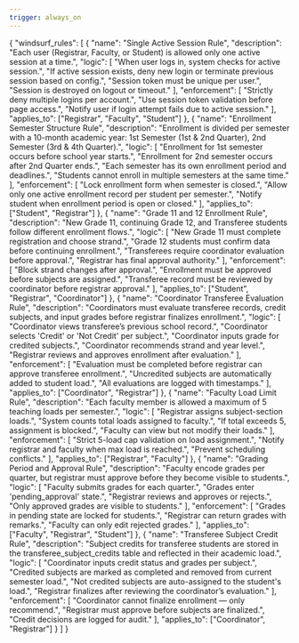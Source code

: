 ```yaml
---
trigger: always_on
---
```


{
  "windsurf_rules": [
    {
      "name": "Single Active Session Rule",
      "description": "Each user (Registrar, Faculty, or Student) is allowed only one active session at a time.",
      "logic": [
        "When user logs in, system checks for active session.",
        "If active session exists, deny new login or terminate previous session based on config.",
        "Session token must be unique per user.",
        "Session is destroyed on logout or timeout."
      ],
      "enforcement": [
        "Strictly deny multiple logins per account.",
        "Use session token validation before page access.",
        "Notify user if login attempt fails due to active session."
      ],
      "applies_to": ["Registrar", "Faculty", "Student"]
    },
    {
      "name": "Enrollment Semester Structure Rule",
      "description": "Enrollment is divided per semester with a 10-month academic year: 1st Semester (1st & 2nd Quarter), 2nd Semester (3rd & 4th Quarter).",
      "logic": [
        "Enrollment for 1st semester occurs before school year starts.",
        "Enrollment for 2nd semester occurs after 2nd Quarter ends.",
        "Each semester has its own enrollment period and deadlines.",
        "Students cannot enroll in multiple semesters at the same time."
      ],
      "enforcement": [
        "Lock enrollment form when semester is closed.",
        "Allow only one active enrollment record per student per semester.",
        "Notify student when enrollment period is open or closed."
      ],
      "applies_to": ["Student", "Registrar"]
    },
    {
      "name": "Grade 11 and 12 Enrollment Rule",
      "description": "New Grade 11, continuing Grade 12, and Transferee students follow different enrollment flows.",
      "logic": [
        "New Grade 11 must complete registration and choose strand.",
        "Grade 12 students must confirm data before continuing enrollment.",
        "Transferees require coordinator evaluation before approval.",
        "Registrar has final approval authority."
      ],
      "enforcement": [
        "Block strand changes after approval.",
        "Enrollment must be approved before subjects are assigned.",
        "Transferee record must be reviewed by coordinator before registrar approval."
      ],
      "applies_to": ["Student", "Registrar", "Coordinator"]
    },
    {
      "name": "Coordinator Transferee Evaluation Rule",
      "description": "Coordinators must evaluate transferee records, credit subjects, and input grades before registrar finalizes enrollment.",
      "logic": [
        "Coordinator views transferee’s previous school record.",
        "Coordinator selects 'Credit' or 'Not Credit' per subject.",
        "Coordinator inputs grade for credited subjects.",
        "Coordinator recommends strand and year level.",
        "Registrar reviews and approves enrollment after evaluation."
      ],
      "enforcement": [
        "Evaluation must be completed before registrar can approve transferee enrollment.",
        "Uncredited subjects are automatically added to student load.",
        "All evaluations are logged with timestamps."
      ],
      "applies_to": ["Coordinator", "Registrar"]
    },
    {
      "name": "Faculty Load Limit Rule",
      "description": "Each faculty member is allowed a maximum of 5 teaching loads per semester.",
      "logic": [
        "Registrar assigns subject-section loads.",
        "System counts total loads assigned to faculty.",
        "If total exceeds 5, assignment is blocked.",
        "Faculty can view but not modify their loads."
      ],
      "enforcement": [
        "Strict 5-load cap validation on load assignment.",
        "Notify registrar and faculty when max load is reached.",
        "Prevent scheduling conflicts."
      ],
      "applies_to": ["Registrar", "Faculty"]
    },
    {
      "name": "Grading Period and Approval Rule",
      "description": "Faculty encode grades per quarter, but registrar must approve before they become visible to students.",
      "logic": [
        "Faculty submits grades for each quarter.",
        "Grades enter 'pending_approval' state.",
        "Registrar reviews and approves or rejects.",
        "Only approved grades are visible to students."
      ],
      "enforcement": [
        "Grades in pending state are locked for students.",
        "Registrar can return grades with remarks.",
        "Faculty can only edit rejected grades."
      ],
      "applies_to": ["Faculty", "Registrar", "Student"]
    },
    {
      "name": "Transferee Subject Credit Rule",
      "description": "Subject credits for transferee students are stored in the transferee_subject_credits table and reflected in their academic load.",
      "logic": [
        "Coordinator inputs credit status and grades per subject.",
        "Credited subjects are marked as completed and removed from current semester load.",
        "Not credited subjects are auto-assigned to the student's load.",
        "Registrar finalizes after reviewing the coordinator’s evaluation."
      ],
      "enforcement": [
        "Coordinator cannot finalize enrollment — only recommend.",
        "Registrar must approve before subjects are finalized.",
        "Credit decisions are logged for audit."
      ],
      "applies_to": ["Coordinator", "Registrar"]
    }
  ]
}
